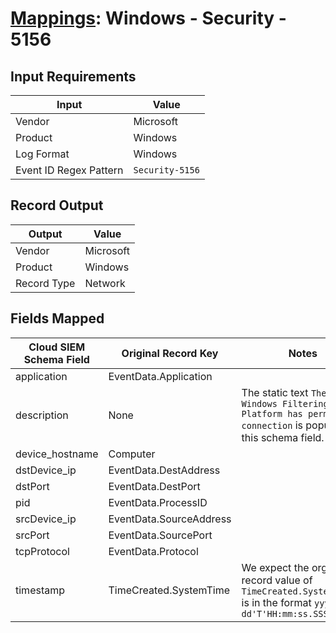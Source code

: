 # [Mappings](README.md): Windows - Security - 5156

## Input Requirements

|Input|Value|
|-----|-----|
|Vendor|Microsoft|
|Product|Windows|
|Log Format|Windows|
|Event ID Regex Pattern|`Security-5156`|

## Record Output

|Output|Value|
|------|-----|
|Vendor|Microsoft|
|Product|Windows|
|Record Type|Network|

## Fields Mapped

|Cloud SIEM Schema Field|Original Record Key|Notes|
|-----------------------|-------------------|-----|
|application|EventData.Application||
|description|None|The static text `The Windows Filtering Platform has permitted a connection` is populated in this schema field.|
|device_hostname|Computer||
|dstDevice_ip|EventData.DestAddress||
|dstPort|EventData.DestPort||
|pid|EventData.ProcessID||
|srcDevice_ip|EventData.SourceAddress||
|srcPort|EventData.SourcePort||
|tcpProtocol|EventData.Protocol||
|timestamp|TimeCreated.SystemTime|We expect the orginal record value of `TimeCreated.SystemTime` is in the format `yyyy-MM-dd'T'HH:mm:ss.SSSSSSSSSZ`|

